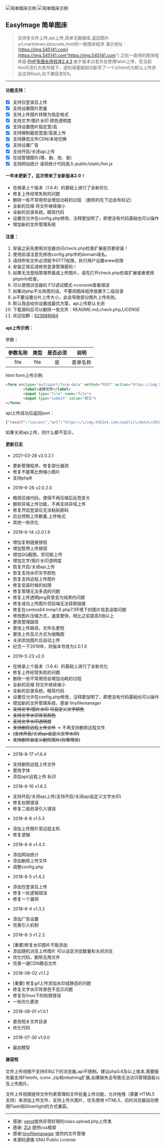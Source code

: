 ![简单图床示例](https://i1.100024.xyz/public/data/2019/05/5ce6915f50a1a.png
 "简单图床示例")
![简单图床示例](https://i1.100024.xyz/public/data/2019/05/5cecf12575f6e.png
 "简单图床示例")

## EasyImage 简单图床
> 支持多文件上传,api上传,简单无数据库,返回图片url,markdown,bbscode,html的一款图床程序
演示地址： [https://img.545141.com](https://img.545141.com"https://img.545141.com")
之前一直用的图床程序是:[PHP多图长传程序2.4.3](http://www.mycodes.net/48/4925.htm "PHP多图长传程序2.4.3")
由于版本过老并且使用falsh上传，在当前html5流行大势所趋下，遂利用基础知识新写了一个以html5为默认上传并且支持flash,向下兼容至IE9。

<hr />

#### 功能支持：

- [x] 支持仅登录后上传
- [x] 支持设置图片质量
- [x] 支持上传图片转换为指定格式
- [x] 支持文字/图片水印 颜色透明度
- [x] 支持设置图片指定宽/高
- [x] 支持限制最低宽度/高度上传
- [x] 支持静态文件CDN/本地切换
- [x] 支持设置广告
- [x] 支持开启/关闭api上传
- [x] 在线管理图片(增、删、改、查)
- [x] 支持网站统计 请将统计代码放入:public/static/hm.js

#### 一年未更新了，这次带来了全新版本2.0！
- 在继承上个版本（1.6.4）的基础上进行了全新优化
- 修复上传经常失败的问题
- 删除一些不常用但会增加功耗的过程 （删除的在下边会有标记）
- 全新的压缩 将文件继续缩小
- 全新的目录系统，精简代码
- 设置仅允许在config.php修改，注释更加明了，即使没有代码基础也可以操作
- 增加新的文件管理系统


#### 注意：

1. 安装之前先使用浏览器访问check.php检查扩展是否都安装！
2. 使用前请注意先修改config.php中的domain域名。
3. 请将所有文件必须赋予0777权限，执行用户设置www权限
4. 安装正常后请修改登录管理密码！
5. 如果无法登陆管理界面或上传图片，请先打开check.php检查扩展或者使用phpinfo检查。
6. 可以使用浏览器的 F12调试模式->console查看错误
7. 如果对php不太熟悉的话，不要将图床程序放置于二级目录
8. js不要设置分片上传大小，此会导致部分图片上传失败。
9. 默认我会给你设置成最优方案，api上传默认关闭
10. 下载源码后可以删除一些文件：README.md,check.php,LICENSE
11. 欢迎加群：[623688684](https://shang.qq.com/wpa/qunwpa?idkey=3feb4e8be8f1839f71e53bf2e876de36afc6889b2630c33c877d8df5a5583a6f)

#### api上传示例：
参数：

| 参数名称 | 类型 | 是否必须 | 说明 |
| :------------: | :------------: | :------------: | :------------: |
| file | file | 是 | 表单名称 |

html form上传示例:
```html
<form enctype="multipart/form-data" method="POST" action="https://img.545141.com/file.php">
        <label>选择文件</label>
        <input type="file" name="file">
        <input type="submit" value="提交">
</form>
```
api上传成功后返回json：
```json
{"result":"success","url":"https:\/\/img.545141.com\/public\/data\/2019\/05\/5ce64172d24fa.png"}
```
如果关闭api上传，则什么都不显示。

#### 更新日志
* 2021-03-28 v2.0.2.1
- 更新管理程序，修复部分漏洞
- 修复不能等比例缩小图片 
- 支持php8

* 2019-6-26 v2.0.2.0
- 精简压缩代码，使得不再压缩后反而变大
- 删除异域上传功能，不再支持异域上传
- 修复开启登录后无法粘贴密码
- 后台控制上传数量,上传格式
- 其他一些优化

* 2019-6-14 v2.0.1.9

- 增加复制链接按钮
- 增加暂停上传按钮
- 增加QQ截图，剪切板上传
- 增加文字/图片水印透明度
- 恢复开启/关闭api上传
- 恢复支持水印文字颜色
- 恢复支持远程上传图片
- 修复安装时候的权限
- 修复管理无法多选的问题
- 修复上传透明png背景变为纯黑的问题
- 修复成功上传图片但前端无法获取链接
- 修复在centos64 lnmp1.6 php7.1环境下的图片信息读取问题
- 修改图片压缩方式，速度更快，相比之前提高5倍以上
- 更改管理路径
- 更改上传路径，文件名更短
- 更改上传显示方式为缩略图
- 关闭添加图片后自动上传
- 纪念一下2019年，将版本号改为2.0.1.9

* 2019-5-23 v2.0
- 在继承上个版本（1.6.4）的基础上进行了全新优化
- 修复上传经常失败的问题
- 删除一些不常用但会增加功耗的过程
- 全新的压缩 将文件继续缩小
- 全新的目录系统，精简代码
- 设置仅允许在config.php修改，注释更加明了，即使没有代码基础也可以操作
- 增加新的文件管理系统，感谢 tinyfilemanager
- ~~支持文字/图片水印 可自定义文字颜色~~
- ~~支持文字水印背景颜色~~
- ~~支持文字水印透明度~~
- ~~支持删除远程上传文件~~ -> 不再支持删除远程文件
- ~~(支持开启/关闭api自定义文字水印)~~
- ~~支持删除自定义删除图片(仅管理员)~~

<hr />

* 2018-8-17 v1.6.4
- 支持删除远程上传文件
- 更改字体
- 添加api/远程上传 标识
* 2018-8-16 v1.6.3
- 支持开启/关闭api上传(支持开启/关闭api自定义文字水印)
- 修复权限错误
- 修复二级目录引入错误

* 2018-8-8 v1.5.3
- 添加上传图片至远程主机
- 修复逻辑

* 2018-8-6 v1.4.3
- 添加网站统计
- 添加删除上传文件
- 调整config.php

* 2018-8-5 v1.4.2
- 添加仅登录后上传
- 修复一处逻辑错误
- 修复一个漏洞

* 2018-8-4 v1.3.2
- 添加广告设置
- 完善引入机制

* 2018-8-3 v1.2.2
- [重要]修复水印图片不能添加
- 添加随机浏览上传图片 可以设定浏览数量和关闭浏览
- 优化代码，删除无用文件
- 完善一键CDN静态文件

* 2018-08-02 v1.1.2
- [重要] 修复gif上传添加水印成静态的问题
- 修复文字水印背景色不显示问题
- 修复在linux下的权限错误
- 一些优化更改

* 2018-08-01 v1.0.1
- 更改相关文件目录
- 优化代码

* 2018-07-30 v1.0.0
- 最初模型

#### 兼容性
文件上传视图不支持IE9以下的浏览器,api不限制。建议php5.6及以上版本,需要服务器支持Fileinfo, iconv ,zip和mbstring扩展,如果缺失会导致无法访问管理面板以及上传图片。

文件上传视图提供文件列表管理和文件批量上传功能，允许拖拽（需要 HTML5 支持）来添加上传文件，支持上传大图片，优先使用 HTML5，旧的浏览器自动使用Flash和Silverlight的方式兼容。
<hr />

 - 感谢: [verot](https://www.verot.net "verot" )提供非常好用的class.upload.php上传类
 - 感谢: [ZUI](http://zui.sexy/ "ZUI" ) 提供css框架
 - 感谢:[tinyfilemanager](https://github.com/prasathmani/tinyfilemanager "tinyfilemanager" ) 提供的文件管理
 - 本源码遵循 GNU Public License